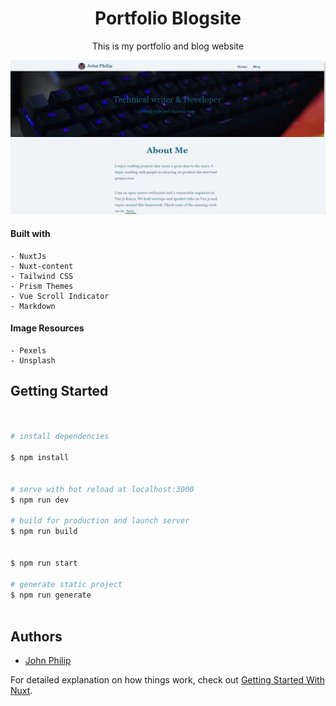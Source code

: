 <div align="center">

<h1>Portfolio Blogsite</h1>

This is my portfolio and blog website

</div>


![Blogsite website](/assets/Blogsite.JPG "Blogsite")


#### Built with

    - NuxtJs
    - Nuxt-content
    - Tailwind CSS
    - Prism Themes
    - Vue Scroll Indicator
    - Markdown

#### Image Resources

    - Pexels
    - Unsplash

## Getting Started

```bash


# install dependencies

$ npm install


# serve with hot reload at localhost:3000
$ npm run dev

# build for production and launch server
$ npm run build


$ npm run start

# generate static project
$ npm run generate



```


## Authors

- [John Philip](https://www.github.com/developerphilo)


For detailed explanation on how things work, check out [Getting Started With Nuxt](https://medium.com/javascript-in-plain-english/getting-started-with-nuxt-4652bc83ddc6).
